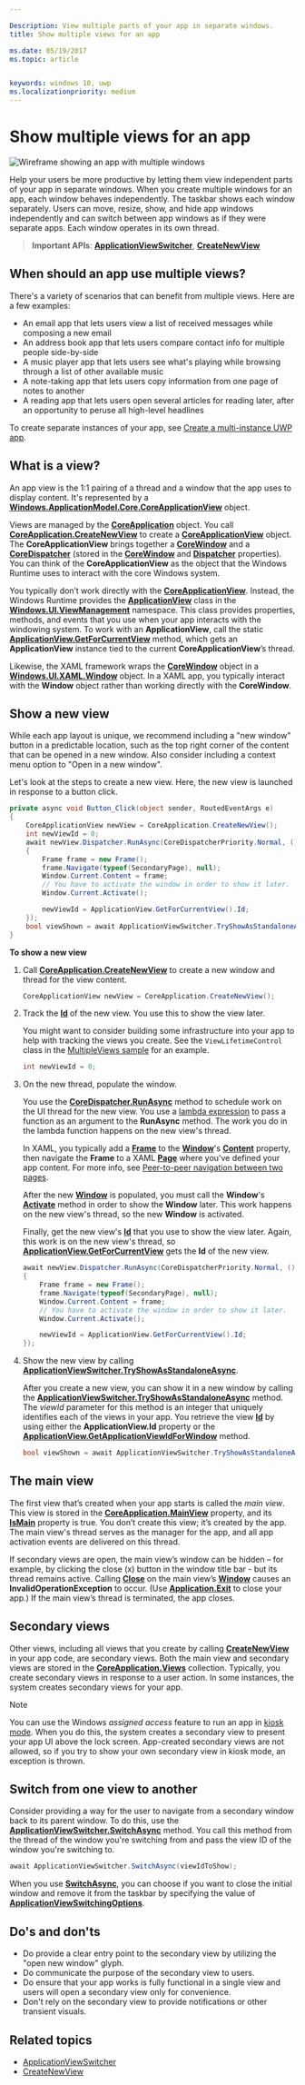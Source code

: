 ```yaml
---

Description: View multiple parts of your app in separate windows.
title: Show multiple views for an app

ms.date: 05/19/2017
ms.topic: article


keywords: windows 10, uwp
ms.localizationpriority: medium
---
```

# Show multiple views for an app

![Wireframe showing an app with multiple windows](images/multi-view.gif)

Help your users be more productive by letting them view independent parts of your app in separate windows. When you create multiple windows for an app, each window behaves independently. The taskbar shows each window separately. Users can move, resize, show, and hide app windows independently and can switch between app windows as if they were separate apps. Each window operates in its own thread.

> **Important APIs**: [**ApplicationViewSwitcher**](https://msdn.microsoft.com/library/windows/apps/dn281094), [**CreateNewView**](https://msdn.microsoft.com/library/windows/apps/dn297278)

## When should an app use multiple views?
There's a variety of scenarios that can benefit from multiple views. Here are a few examples:
 - An email app that lets users view a list of received messages while composing a new email
 - An address book app that lets users compare contact info for multiple people side-by-side
 - A music player app that lets users see what's playing while browsing through a list of other available music
 - A note-taking app that lets users copy information from one page of notes to another
 - A reading app that lets users open several articles for reading later, after an opportunity to peruse all high-level headlines

To create separate instances of your app, see [Create a multi-instance UWP app](../../launch-resume/multi-instance-uwp.md).

## What is a view?

An app view is the 1:1 pairing of a thread and a window that the app uses to display content. It's represented by a [**Windows.ApplicationModel.Core.CoreApplicationView**](https://msdn.microsoft.com/library/windows/apps/br225017) object.

Views are managed by the [**CoreApplication**](https://msdn.microsoft.com/library/windows/apps/br225016) object. You call [**CoreApplication.CreateNewView**](https://msdn.microsoft.com/library/windows/apps/dn297278) to create a [**CoreApplicationView**](https://msdn.microsoft.com/library/windows/apps/br225017) object. The **CoreApplicationView** brings together a [**CoreWindow**](https://msdn.microsoft.com/library/windows/apps/br208225) and a [**CoreDispatcher**](https://msdn.microsoft.com/library/windows/apps/br208211) (stored in the [**CoreWindow**](https://msdn.microsoft.com/library/windows/apps/br225019) and [**Dispatcher**](https://msdn.microsoft.com/library/windows/apps/dn433264) properties). You can think of the **CoreApplicationView** as the object that the Windows Runtime uses to interact with the core Windows system.

You typically don’t work directly with the [**CoreApplicationView**](https://msdn.microsoft.com/library/windows/apps/br225017). Instead, the Windows Runtime provides the [**ApplicationView**](https://msdn.microsoft.com/library/windows/apps/hh701658) class in the [**Windows.UI.ViewManagement**](https://msdn.microsoft.com/library/windows/apps/br242295) namespace. This class provides properties, methods, and events that you use when your app interacts with the windowing system. To work with an **ApplicationView**, call the static [**ApplicationView.GetForCurrentView**](https://msdn.microsoft.com/library/windows/apps/hh701672) method, which gets an **ApplicationView** instance tied to the current **CoreApplicationView**’s thread.

Likewise, the XAML framework wraps the [**CoreWindow**](https://msdn.microsoft.com/library/windows/apps/br208225) object in a [**Windows.UI.XAML.Window**](https://msdn.microsoft.com/library/windows/apps/br209041) object. In a XAML app, you typically interact with the **Window** object rather than working directly with the **CoreWindow**.

## Show a new view

While each app layout is unique, we recommend including a "new window" button in a predictable location, such as the top right corner of the content that can be opened in a new window. Also consider including a context menu option to "Open in a new window".

Let's look at the steps to create a new view. Here, the new view is launched in response to a button click.

```csharp
private async void Button_Click(object sender, RoutedEventArgs e)
{
    CoreApplicationView newView = CoreApplication.CreateNewView();
    int newViewId = 0;
    await newView.Dispatcher.RunAsync(CoreDispatcherPriority.Normal, () =>
    {
        Frame frame = new Frame();
        frame.Navigate(typeof(SecondaryPage), null);   
        Window.Current.Content = frame;
        // You have to activate the window in order to show it later.
        Window.Current.Activate();

        newViewId = ApplicationView.GetForCurrentView().Id;
    });
    bool viewShown = await ApplicationViewSwitcher.TryShowAsStandaloneAsync(newViewId);
}
```

**To show a new view**

1.  Call [**CoreApplication.CreateNewView**](https://msdn.microsoft.com/library/windows/apps/dn297291) to create a new window and thread for the view content.

    ```csharp
    CoreApplicationView newView = CoreApplication.CreateNewView();
    ```

2.  Track the [**Id**](https://msdn.microsoft.com/library/windows/apps/dn281120) of the new view. You use this to show the view later.

    You might want to consider building some infrastructure into your app to help with tracking the views you create. See the `ViewLifetimeControl` class in the [MultipleViews sample](http://go.microsoft.com/fwlink/p/?LinkId=620574) for an example.

    ```csharp
    int newViewId = 0;
    ```

3.  On the new thread, populate the window.

    You use the [**CoreDispatcher.RunAsync**](https://msdn.microsoft.com/library/windows/apps/hh750317) method to schedule work on the UI thread for the new view. You use a [lambda expression](http://go.microsoft.com/fwlink/p/?LinkId=389615) to pass a function as an argument to the **RunAsync** method. The work you do in the lambda function happens on the new view's thread.

    In XAML, you typically add a [**Frame**](https://msdn.microsoft.com/library/windows/apps/br242682) to the [**Window**](https://msdn.microsoft.com/library/windows/apps/br209041)'s [**Content**](https://msdn.microsoft.com/library/windows/apps/br209051) property, then navigate the **Frame** to a XAML [**Page**](https://msdn.microsoft.com/library/windows/apps/br227503) where you've defined your app content. For more info, see [Peer-to-peer navigation between two pages](../basics/navigate-between-two-pages.md).

    After the new [**Window**](https://msdn.microsoft.com/library/windows/apps/br209041) is populated, you must call the **Window**'s [**Activate**](https://msdn.microsoft.com/library/windows/apps/br209046) method in order to show the **Window** later. This work happens on the new view's thread, so the new **Window** is activated.

    Finally, get the new view's [**Id**](https://msdn.microsoft.com/library/windows/apps/dn281120) that you use to show the view later. Again, this work is on the new view's thread, so [**ApplicationView.GetForCurrentView**](https://msdn.microsoft.com/library/windows/apps/hh701672) gets the **Id** of the new view.

    ```csharp
    await newView.Dispatcher.RunAsync(CoreDispatcherPriority.Normal, () =>
    {
        Frame frame = new Frame();
        frame.Navigate(typeof(SecondaryPage), null);   
        Window.Current.Content = frame;
        // You have to activate the window in order to show it later.
        Window.Current.Activate();

        newViewId = ApplicationView.GetForCurrentView().Id;
    });
    ```

4.  Show the new view by calling [**ApplicationViewSwitcher.TryShowAsStandaloneAsync**](https://msdn.microsoft.com/library/windows/apps/dn281101).

    After you create a new view, you can show it in a new window by calling the [**ApplicationViewSwitcher.TryShowAsStandaloneAsync**](https://msdn.microsoft.com/library/windows/apps/dn281101) method. The *viewId* parameter for this method is an integer that uniquely identifies each of the views in your app. You retrieve the view [**Id**](https://msdn.microsoft.com/library/windows/apps/dn281120) by using either the **ApplicationView.Id** property or the [**ApplicationView.GetApplicationViewIdForWindow**](https://msdn.microsoft.com/library/windows/apps/dn281109) method.

    ```csharp
    bool viewShown = await ApplicationViewSwitcher.TryShowAsStandaloneAsync(newViewId);
    ```

## The main view


The first view that’s created when your app starts is called the *main view*. This view is stored in the [**CoreApplication.MainView**](https://msdn.microsoft.com/library/windows/apps/hh700465) property, and its [**IsMain**](https://msdn.microsoft.com/library/windows/apps/hh700452) property is true. You don’t create this view; it’s created by the app. The main view's thread serves as the manager for the app, and all app activation events are delivered on this thread.

If secondary views are open, the main view’s window can be hidden – for example, by clicking the close (x) button in the window title bar - but its thread remains active. Calling [**Close**](https://msdn.microsoft.com/library/windows/apps/br209049) on the main view’s [**Window**](https://msdn.microsoft.com/library/windows/apps/br209041) causes an **InvalidOperationException** to occur. (Use [**Application.Exit**](https://msdn.microsoft.com/library/windows/apps/br242327) to close your app.) If the main view’s thread is terminated, the app closes.

## Secondary views


Other views, including all views that you create by calling [**CreateNewView**](https://msdn.microsoft.com/library/windows/apps/dn297278) in your app code, are secondary views. Both the main view and secondary views are stored in the [**CoreApplication.Views**](https://msdn.microsoft.com/library/windows/apps/br205861) collection. Typically, you create secondary views in response to a user action. In some instances, the system creates secondary views for your app.

> [!NOTE]
> You can use the Windows *assigned access* feature to run an app in [kiosk mode](https://technet.microsoft.com/library/mt219050.aspx). When you do this, the system creates a secondary view to present your app UI above the lock screen. App-created secondary views are not allowed, so if you try to show your own secondary view in kiosk mode, an exception is thrown.

## Switch from one view to another

Consider providing a way for the user to navigate from a secondary window back to its parent window. To do this, use the [**ApplicationViewSwitcher.SwitchAsync**](https://msdn.microsoft.com/library/windows/apps/dn281097) method. You call this method from the thread of the window you're switching from and pass the view ID of the window you're switching to.

```csharp
await ApplicationViewSwitcher.SwitchAsync(viewIdToShow);
```

When you use [**SwitchAsync**](https://msdn.microsoft.com/library/windows/apps/dn281097), you can choose if you want to close the initial window and remove it from the taskbar by specifying the value of [**ApplicationViewSwitchingOptions**](https://msdn.microsoft.com/library/windows/apps/dn281105).

## Do's and don'ts

* Do provide a clear entry point to the secondary view by utilizing the "open new window" glyph.
* Do communicate the purpose of the secondary view to users.
* Do ensure that your app works is fully functional in a single view and users will open a secondary view only for convenience.
* Don't rely on the secondary view to provide notifications or other transient visuals.

## Related topics

* [ApplicationViewSwitcher](https://msdn.microsoft.com/library/windows/apps/dn281094)
* [CreateNewView](https://msdn.microsoft.com/library/windows/apps/dn297278)
 
